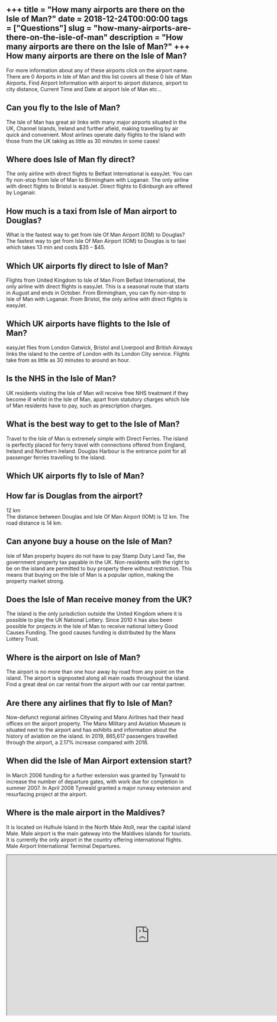 +++
title = "How many airports are there on the Isle of Man?"
date = 2018-12-24T00:00:00
tags = ["Questions"]
slug = "how-many-airports-are-there-on-the-isle-of-man"
description = "How many airports are there on the Isle of Man?"
+++
How many airports are there on the Isle of Man?
-----------------------------------------------

For more information about any of these airports click on the airport name. There are 0 Airports in Isle of Man and this list covers all these 0 Isle of Man Airports. Find Airport Information with airport to airport distance, airport to city distance, Current Time and Date at airport Isle of Man etc…

Can you fly to the Isle of Man?
-------------------------------

The Isle of Man has great air links with many major airports situated in the UK, Channel Islands, Ireland and further afield, making travelling by air quick and convenient. Most airlines operate daily flights to the Island with those from the UK taking as little as 30 minutes in some cases!

Where does Isle of Man fly direct?
----------------------------------

The only airline with direct flights to Belfast International is easyJet. You can fly non-stop from Isle of Man to Birmingham with Loganair. The only airline with direct flights to Bristol is easyJet. Direct flights to Edinburgh are offered by Loganair.

How much is a taxi from Isle of Man airport to Douglas?
-------------------------------------------------------

What is the fastest way to get from Isle Of Man Airport (IOM) to Douglas? The fastest way to get from Isle Of Man Airport (IOM) to Douglas is to taxi which takes 13 min and costs $35 – $45.

Which UK airports fly direct to Isle of Man?
--------------------------------------------

Flights from United Kingdom to Isle of Man From Belfast International, the only airline with direct flights is easyJet. This is a seasonal route that starts in August and ends in October. From Birmingham, you can fly non-stop to Isle of Man with Loganair. From Bristol, the only airline with direct flights is easyJet.

Which UK airports have flights to the Isle of Man?
--------------------------------------------------

easyJet flies from London Gatwick, Bristol and Liverpool and British Airways links the island to the centre of London with its London City service. Flights take from as little as 30 minutes to around an hour.

Is the NHS in the Isle of Man?
------------------------------

UK residents visiting the Isle of Man will receive free NHS treatment if they become ill whilst in the Isle of Man, apart from statutory charges which Isle of Man residents have to pay, such as prescription charges.

What is the best way to get to the Isle of Man?
-----------------------------------------------

Travel to the Isle of Man is extremely simple with Direct Ferries. The island is perfectly placed for ferry travel with connections offered from England, Ireland and Northern Ireland. Douglas Harbour is the entrance point for all passenger ferries travelling to the island.

Which UK airports fly to Isle of Man?
-------------------------------------

How far is Douglas from the airport?
------------------------------------

12 km  
The distance between Douglas and Isle Of Man Airport (IOM) is 12 km. The road distance is 14 km.

Can anyone buy a house on the Isle of Man?
------------------------------------------

Isle of Man property buyers do not have to pay Stamp Duty Land Tax, the government property tax payable in the UK. Non-residents with the right to be on the island are permitted to buy property there without restriction. This means that buying on the Isle of Man is a popular option, making the property market strong.

Does the Isle of Man receive money from the UK?
-----------------------------------------------

The island is the only jurisdiction outside the United Kingdom where it is possible to play the UK National Lottery. Since 2010 it has also been possible for projects in the Isle of Man to receive national lottery Good Causes Funding. The good causes funding is distributed by the Manx Lottery Trust.

Where is the airport on Isle of Man?
------------------------------------

The airport is no more than one hour away by road from any point on the island. The airport is signposted along all main roads throughout the island. Find a great deal on car rental from the airport with our car rental partner.

Are there any airlines that fly to Isle of Man?
-----------------------------------------------

Now-defunct regional airlines Citywing and Manx Airlines had their head offices on the airport property. The Manx Military and Aviation Museum is situated next to the airport and has exhibits and information about the history of aviation on the island. In 2019, 865,617 passengers travelled through the airport, a 2.17% increase compared with 2018.

When did the Isle of Man Airport extension start?
-------------------------------------------------

In March 2006 funding for a further extension was granted by Tynwald to increase the number of departure gates, with work due for completion in summer 2007. In April 2008 Tynwald granted a major runway extension and resurfacing project at the airport.

Where is the male airport in the Maldives?
------------------------------------------

It is located on Hulhule Island in the North Male Atoll, near the capital island Male. Male airport is the main gateway into the Maldives islands for tourists. It is currently the only airport in the country offering international flights. Male Airport International Terminal Departures.

<iframe allow="accelerometer; autoplay; clipboard-write; encrypted-media; gyroscope; picture-in-picture" allowfullscreen="" class="__youtube_prefs__  epyt-is-override  no-lazyload" data-no-lazy="1" data-origheight="433" data-origwidth="770" data-skipgform_ajax_framebjll="" height="433" id="_ytid_51798" loading="lazy" src="https://www.youtube.com/embed/ZmvvaPd3DPw?enablejsapi=1&autoplay=0&cc_load_policy=0&cc_lang_pref=&iv_load_policy=1&loop=0&modestbranding=0&rel=1&fs=1&playsinline=0&autohide=2&theme=dark&color=red&controls=1&" title="YouTube player" width="770"></iframe>